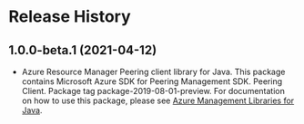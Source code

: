 # Release History

## 1.0.0-beta.1 (2021-04-12)

- Azure Resource Manager Peering client library for Java. This package contains Microsoft Azure SDK for Peering Management SDK. Peering Client. Package tag package-2019-08-01-preview. For documentation on how to use this package, please see [Azure Management Libraries for Java](https://aka.ms/azsdk/java/mgmt).
